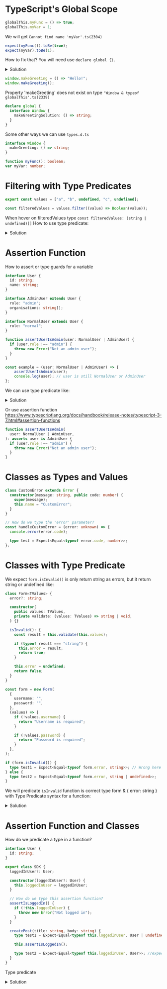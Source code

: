 # TypeScript's Global Scope

```.ts
globalThis.myFunc = () => true;
globalThis.myVar = 1;
```
We will get `Cannot find name 'myVar'.ts(2304)`
```.ts
expect(myFunc()).toBe(true);
expect(myVar).toBe(1);
```
How to fix that?
You will need use `declare global {}.`
<details>
<summary>Solution</summary>

```.ts
declare global {
  function mySolutionFunc(): boolean;
  var mySolutionVar: number;
}
```
</details>

```.ts
window.makeGreeting = () => "Hello!";
window.makeGreeting();
```

Property 'makeGreeting' does not exist on type `'Window & typeof globalThis'.ts(2339)`
```.ts
declare global {
  interface Window {
    makeGreetingSolution: () => string;
  }
}
```
Some other ways we can use `types.d.ts`
```.ts
interface Window {
  makeGreeting: () => string;
}

function myFunc(): boolean;
var myVar: number;
```

# Filtering with Type Predicates
```.ts
export const values = ["a", "b", undefined, "c", undefined];

const filteredValues = values.filter((value) => Boolean(value));
```
When hover on filteredValues type
`const filteredValues: (string | undefined)[]`
How to use type predicate:
<details>
<summary>Solution</summary>

```.ts
const filteredValues = values.filter((value) => Boolean(value)) as string[];
const filteredValues = values.filter((value): value is string =>
  Boolean(value),
);
```
</details>

# Assertion Function

How to assert or type guards for a variable

```.ts
interface User {
  id: string;
  name: string;
}

interface AdminUser extends User {
  role: "admin";
  organisations: string[];
}

interface NormalUser extends User {
  role: "normal";
}

function assertUserIsAdmin(user: NormalUser | AdminUser) {
  if (user.role !== "admin") {
    throw new Error("Not an admin user");
  }
}

const example = (user: NormalUser | AdminUser) => {
    assertUserIsAdmin(user);
    console.log(user); // user is still NormalUser or AdminUser
};
```
We can use type predicate like:
<details>
<summary>Solution</summary>
  
```.ts
function userIsAdmin(user: NormalUser | AdminUser): user is AdminUser {
  return user.role === 'admin';
}

const example = (user: NormalUser | AdminUser) => {
    if(userIsAdmin(user)) {
      //user is Admin now
    }
};
```
</details>

Or use assertion function https://www.typescriptlang.org/docs/handbook/release-notes/typescript-3-7.html#assertion-functions
```.ts
function assertUserIsAdmin(
  user: NormalUser | AdminUser,
): asserts user is AdminUser {
  if (user.role !== "admin") {
    throw new Error("Not an admin user");
  }
}
```
# Classes as Types and Values

```.ts
class CustomError extends Error {
  constructor(message: string, public code: number) {
    super(message);
    this.name = "CustomError";
  }
}

// How do we type the 'error' parameter?
const handleCustomError = (error: unknown) => {
  console.error(error.code);

  type test = Expect<Equal<typeof error.code, number>>;
};
```

# Classes with Type Predicate
We expect `form.isInvalid()` is only return string as errors, but it return string or undefined like:

```.ts
class Form<TValues> {
  error?: string;

  constructor(
    public values: TValues,
    private validate: (values: TValues) => string | void,
  ) {}

  isInvalid(): {
    const result = this.validate(this.values);

    if (typeof result === "string") {
      this.error = result;
      return true;
    }

    this.error = undefined;
    return false;
  }
}

const form = new Form(
  {
    username: "",
    password: "",
  },
  (values) => {
    if (!values.username) {
      return "Username is required";
    }

    if (!values.password) {
      return "Password is required";
    }
  },
);

if (form.isInvalid()) {
  type test1 = Expect<Equal<typeof form.error, string>>; // Wrong here
} else {
  type test2 = Expect<Equal<typeof form.error, string | undefined>>;
}

```
We will predicate `isInvalid` function is correct type form & { error: string } with
Type Predicate syntax for a function:

<details>
<summary>Solution</summary>
  
```.ts
isInvalid(): this is Form<TValues> & { error: string } {
  const result = this.validate(this.values);

  if (typeof result === "string") {
    this.error = result;
    return true;
  }

  this.error = undefined;
  return false;
}
```
</details>

# Assertion Function and Classes
How do we predicate a type in a function?

```.ts
interface User {
  id: string;
}

export class SDK {
  loggedInUser?: User;

  constructor(loggedInUser?: User) {
    this.loggedInUser = loggedInUser;
  }

  // How do we type this assertion function?
  assertIsLoggedIn() {
    if (!this.loggedInUser) {
      throw new Error("Not logged in");
    }
  }

  createPost(title: string, body: string) {
    type test1 = Expect<Equal<typeof this.loggedInUser, User | undefined>>;

    this.assertIsLoggedIn();

    type test2 = Expect<Equal<typeof this.loggedInUser, User>>; //expect this is only User
  }
}
```
Type predicate
<details>
<summary>Solution</summary>

```.ts
isLoggedInUser(): this is SDK & { loggedInUser: User } {
  if (!this.loggedInUser) {
    return false
  }
  return true
}

//OR

assertIsLoggedIn(): asserts this is SDK & { loggedInUser: User } {
  if (!this.loggedInUser) {
    throw new Error("Not logged in");
  }
}
```

  
</details>




